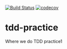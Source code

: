 [![Build Status](https://travis-ci.org/enmotech-go/tdd-practice.svg?branch=tomonight)](https://travis-ci.org/enmotech-go/tdd-practice)
[![codecov](https://codecov.io/gh/enmotech-go/tdd-practice/branch/tomonight/graph/badge.svg)](https://codecov.io/gh/enmotech-go/tdd-practice)
# tdd-practice
Where we do TDD practice1